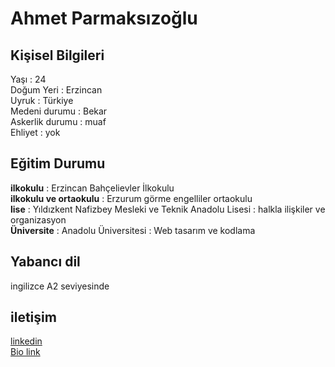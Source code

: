 # Ahmet Parmaksızoğlu 
## Kişisel Bilgileri 
Yaşı : 24 <br/>
Doğum Yeri : Erzincan <br/>
Uyruk : Türkiye  <br/> 
Medeni durumu : Bekar <br/>
Askerlik durumu : muaf <br/>
Ehliyet : yok <br/>
## Eğitim Durumu 
**ilkokulu** : Erzincan Bahçelievler İlkokulu <br/>
**ilkokulu ve ortaokulu** : Erzurum görme engelliler ortaokulu <br/>
**lise** : Yıldızkent Nafizbey Mesleki ve Teknik Anadolu Lisesi : halkla ilişkiler ve organizasyon <br/>
**Üniversite** : Anadolu Üniversitesi : Web tasarım ve kodlama <br/>
## Yabancı dil 
ingilizce A2 seviyesinde 
## iletişim
[linkedin](https://www.linkedin.com/in/ahmetpar1/) <br/>
[Bio link](https://ahmetpar1.tabbs.co/) <br/>
